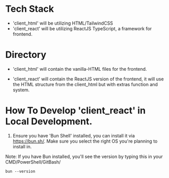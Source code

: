 # Tech Stack
- 'client_html' will be utilizing HTML/TailwindCSS
- 'client_react' will be utilizing ReactJS TypeScript, a framework for frontend.

# Directory 
- 'client_html' will contain the vanilla-HTML files for the frontend.

- 'client_react' will contain the ReactJS version of the frontend, it will use the HTML structure from the client_html but with extras function and system.

# How To Develop 'client_react' in Local Development.
1. Ensure you have 'Bun Shell' installed, you can install it via https://bun.sh/. Make sure you select the right OS you're planning to install in. 

Note: If you have Bun installed, you'll see the version by typing this in your CMD/PowerShell/GitBash/
```
bun --version
```


